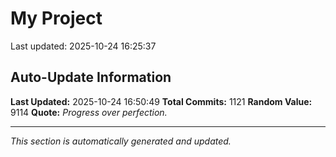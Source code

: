 # My Project


Last updated: 2025-10-24 16:25:37








































































































































































































































































































































































































































































































































































































































































































































































































































































































































































































































































































































































































































































































































































































































































































































































## Auto-Update Information

**Last Updated:** 2025-10-24 16:50:49
**Total Commits:** 1121
**Random Value:** 9114
**Quote:** _Progress over perfection._

---
_This section is automatically generated and updated._